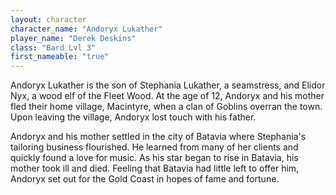 ```yaml
---
layout: character
character_name: "Andoryx Lukather"
player_name: "Derek Deskins"
class: "Bard Lvl 3"
first_nameable: "true"
---
```

Andoryx Lukather is the son of Stephania Lukather, a seamstress, and Elidor Nyx, a wood elf of the Fleet Wood. At the age of 12, Andoryx and his mother fled their home village, Macintyre, when a clan of Goblins overran the town. Upon leaving the village, Andoryx lost touch with his father.

Andoryx and his mother settled in the city of Batavia where Stephania's tailoring business flourished. He learned from many of her clients and quickly found a love for music. As his star began to rise in Batavia, his mother took ill and died. Feeling that Batavia had little left to offer him, Andoryx set out for the Gold Coast in hopes of fame and fortune.
